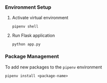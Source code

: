 ### Environment Setup

1. Activate virtual environment
    ```
    pipenv shell
    ```
1. Run Flask application
    ```
    python app.py
    ```

### Package Management

To add new packages to the `pipenv` environment
```
pipenv install <package-name>
```
